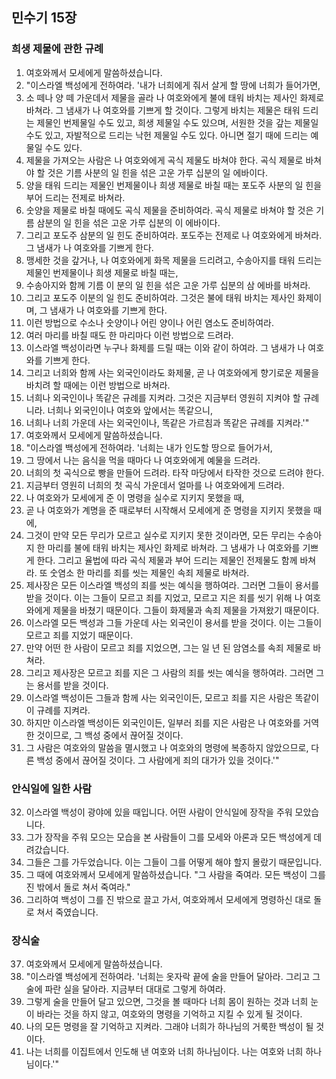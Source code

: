 ## 민수기 15장

### 희생 제물에 관한 규례
1. 여호와께서 모세에게 말씀하셨습니다.
2. "이스라엘 백성에게 전하여라. '내가 너희에게 줘서 살게 할 땅에 너희가 들어가면,
3. 소 떼나 양 떼 가운데서 제물을 골라 나 여호와에게 불에 태워 바치는 제사인 화제로 바쳐라. 그 냄새가 나 여호와를 기쁘게 할 것이다. 그렇게 바치는 제물은 태워 드리는 제물인 번제물일 수도 있고, 희생 제물일 수도 있으며, 서원한 것을 갚는 제물일 수도 있고, 자발적으로 드리는 낙헌 제물일 수도 있다. 아니면 절기 때에 드리는 예물일 수도 있다.
4. 제물을 가져오는 사람은 나 여호와에게 곡식 제물도 바쳐야 한다. 곡식 제물로 바쳐야 할 것은 기름 사분의 일 힌을 섞은 고운 가루 십분의 일 에바이다.
5. 양을 태워 드리는 제물인 번제물이나 희생 제물로 바칠 때는 포도주 사분의 일 힌을 부어 드리는 전제로 바쳐라.
6. 숫양을 제물로 바칠 때에도 곡식 제물을 준비하여라. 곡식 제물로 바쳐야 할 것은 기름 삼분의 일 힌을 섞은 고운 가루 십분의 이 에바이다.
7. 그리고 포도주 삼분의 일 힌도 준비하여라. 포도주는 전제로 나 여호와에게 바쳐라. 그 냄새가 나 여호와를 기쁘게 한다.
8. 맹세한 것을 갚거나, 나 여호와에게 화목 제물을 드리려고, 수송아지를 태워 드리는 제물인 번제물이나 희생 제물로 바칠 때는,
9. 수송아지와 함께 기름 이 분의 일 힌을 섞은 고운 가루 십분의 삼 에바를 바쳐라.
10. 그리고 포도주 이분의 일 힌도 준비하여라. 그것은 불에 태워 바치는 제사인 화제이며, 그 냄새가 나 여호와를 기쁘게 한다.
11. 이런 방법으로 수소나 숫양이나 어린 양이나 어린 염소도 준비하여라.
12. 여러 마리를 바칠 때도 한 마리마다 이런 방법으로 드려라.
13. 이스라엘 백성이라면 누구나 화제를 드릴 때는 이와 같이 하여라. 그 냄새가 나 여호와를 기쁘게 한다.
14. 그리고 너희와 함께 사는 외국인이라도 화제물, 곧 나 여호와에게 향기로운 제물을 바치려 할 때에는 이런 방법으로 바쳐라.
15. 너희나 외국인이나 똑같은 규례를 지켜라. 그것은 지금부터 영원히 지켜야 할 규례니라. 너희나 외국인이나 여호와 앞에서는 똑같으니,
16. 너희나 너희 가운데 사는 외국인이나, 똑같은 가르침과 똑같은 규례를 지켜라.'"
17. 여호와께서 모세에게 말씀하셨습니다.
18. "이스라엘 백성에게 전하여라. '너희는 내가 인도할 땅으로 들어가서,
19. 그 땅에서 나는 음식을 먹을 때마다 나 여호와에게 예물을 드려라.
20. 너희의 첫 곡식으로 빵을 만들어 드려라. 타작 마당에서 타작한 것으로 드려야 한다.
21. 지금부터 영원히 너희의 첫 곡식 가운데서 얼마를 나 여호와에게 드려라.
22. 나 여호와가 모세에게 준 이 명령을 실수로 지키지 못했을 때,
23. 곧 나 여호와가 계명을 준 때로부터 시작해서 모세에게 준 명령을 지키지 못했을 때에,
24. 그것이 만약 모든 무리가 모르고 실수로 지키지 못한 것이라면, 모든 무리는 수송아지 한 마리를 불에 태워 바치는 제사인 화제로 바쳐라. 그 냄새가 나 여호와를 기쁘게 한다. 그리고 율법에 따라 곡식 제물과 부어 드리는 제물인 전제물도 함께 바쳐라. 또 숫염소 한 마리를 죄를 씻는 제물인 속죄 제물로 바쳐라.
25. 제사장은 모든 이스라엘 백성의 죄를 씻는 예식을 행하여라. 그러면 그들이 용서를 받을 것이다. 이는 그들이 모르고 죄를 지었고, 모르고 지은 죄를 씻기 위해 나 여호와에게 제물을 바쳤기 때문이다. 그들이 화제물과 속죄 제물을 가져왔기 때문이다.
26. 이스라엘 모든 백성과 그들 가운데 사는 외국인이 용서를 받을 것이다. 이는 그들이 모르고 죄를 지었기 때문이다.
27. 만약 어떤 한 사람이 모르고 죄를 지었으면, 그는 일 년 된 암염소를 속죄 제물로 바쳐라.
28. 그리고 제사장은 모르고 죄를 지은 그 사람의 죄를 씻는 예식을 행하여라. 그러면 그는 용서를 받을 것이다.
29. 이스라엘 백성이든 그들과 함께 사는 외국인이든, 모르고 죄를 지은 사람은 똑같이 이 규례를 지켜라.
30. 하지만 이스라엘 백성이든 외국인이든, 일부러 죄를 지은 사람은 나 여호와를 거역한 것이므로, 그 백성 중에서 끊어질 것이다.
31. 그 사람은 여호와의 말씀을 멸시했고 나 여호와의 명령에 복종하지 않았으므로, 다른 백성 중에서 끊어질 것이다. 그 사람에게 죄의 대가가 있을 것이다.'"
### 안식일에 일한 사람
32. 이스라엘 백성이 광야에 있을 때입니다. 어떤 사람이 안식일에 장작을 주워 모았습니다.
33. 그가 장작을 주워 모으는 모습을 본 사람들이 그를 모세와 아론과 모든 백성에게 데려갔습니다.
34. 그들은 그를 가두었습니다. 이는 그들이 그를 어떻게 해야 할지 몰랐기 때문입니다.
35. 그 때에 여호와께서 모세에게 말씀하셨습니다. "그 사람을 죽여라. 모든 백성이 그를 진 밖에서 돌로 쳐서 죽여라."
36. 그리하여 백성이 그를 진 밖으로 끌고 가서, 여호와께서 모세에게 명령하신 대로 돌로 쳐서 죽였습니다.
### 장식술
37. 여호와께서 모세에게 말씀하셨습니다.
38. "이스라엘 백성에게 전하여라. '너희는 옷자락 끝에 술을 만들어 달아라. 그리고 그 술에 파란 실을 달아라. 지금부터 대대로 그렇게 하여라.
39. 그렇게 술을 만들어 달고 있으면, 그것을 볼 때마다 너희 몸이 원하는 것과 너희 눈이 바라는 것을 하지 않고, 여호와의 명령을 기억하고 지킬 수 있게 될 것이다.
40. 나의 모든 명령을 잘 기억하고 지켜라. 그래야 너희가 하나님의 거룩한 백성이 될 것이다.
41. 나는 너희를 이집트에서 인도해 낸 여호와 너희 하나님이다. 나는 여호와 너희 하나님이다.'"